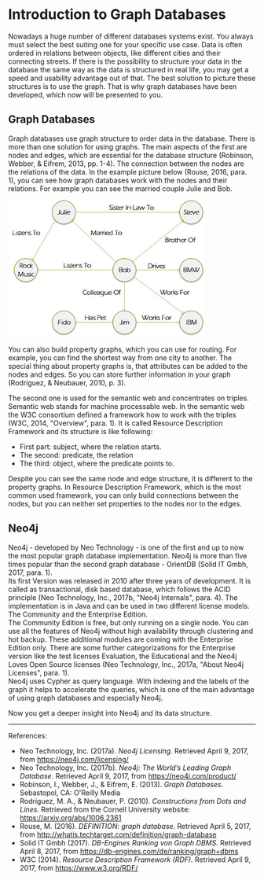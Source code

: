 # Introduction to Graph Databases

Nowadays a huge number of different databases systems exist. You always must select the best suiting one for your specific use case. Data is often ordered in relations between objects, like different cities and their connecting streets. 
If there is the possibility to structure your data in the database the same way as the data is structured in real life, you may get a speed and usability advantage out of that. The best solution to picture these structures is to use the graph. That is why graph databases have been developed, which now will be presented to you.

## Graph Databases

Graph databases use graph structure to order data in the database. There is more than one solution for using graphs. The main aspects of the first are nodes and edges, which are essential for the database structure (Robinson, Webber, & Eifrem, 2013, pp. 1-4).
The connection between the nodes are the relations of the data. In the example picture below (Rouse, 2016, para. 1), you can see how graph databases work with the nodes and their relations. For example you can see the married couple Julie and Bob.

[![ExampleGraph](/paper/images/IntroExampleGraph.JPG)](
http://whatis.techtarget.com/definition/graph-database)

You can also build property graphs, which you can use for routing. For example, you can find the shortest way from one city to another. The special thing about property graphs is, that attributes can be added to the nodes and edges. So you can store further information in your graph (Rodriguez, & Neubauer, 2010, p. 3).

The second one is used for the semantic web and concentrates on triples. Semantic web stands for machine processable web. In the semantic web the W3C consortium defined a framework how to work with the triples (W3C, 2014, "Overview", para. 1). It is called Resource Description Framework and its structure is like following:

- First part: subject, where the relation starts. 
- The second: predicate, the relation 
- The third: object, where the predicate points to. 

Despite you can see the same node and edge structure, it is different to the property graphs. In Resource Description Framework, which is the most common used framework, you can only build connections between the nodes, but you can neither set properties to the nodes nor to the edges.

## Neo4j

Neo4j - developed by Neo Technology - is one of the first and up to now the most popular graph database implementation. Neo4j is more than five times popular than the second graph database - OrientDB (Solid IT Gmbh, 2017, para. 1).<br>
Its first Version was released in 2010 after three years of development. It is called as transactional, disk based database, which follows the ACID principle (Neo Technology, Inc., 2017b, "Neo4j Internals", para. 4). The implementation is in Java and can be used in two different license models. The Community and the Enterprise Edition.<br>
The Community Edition is free, but only running on a single node. You can use all the features of Neo4j without high availability through clustering and hot backup. 
These additional modules are coming with the Enterprise Edition only. There are some further categorizations for the Enterprise version like the test licenses Evaluation, the Educational and the Neo4j Loves Open Source licenses (Neo Technology, Inc., 2017a, "About Neo4j Licenses", para. 1).<br>
Neo4j uses Cypher as query language. With indexing and the labels of the graph it helps to accelerate the queries, which is one of the main advantage of using graph databases and especially Neo4j.

Now you get a deeper insight into Neo4j and its data structure.

***
References:

- Neo Technology, Inc. (2017a). _Neo4j Licensing._ Retrieved April 9, 2017, from https://neo4j.com/licensing/
- Neo Technology, Inc. (2017b). _Neo4j: The World’s Leading Graph Database._ Retrieved April 9, 2017, from https://neo4j.com/product/
- Robinson, I., Webber, J., & Eifrem, E. (2013). _Graph Databases._ Sebastopol, CA: O'Reilly Media
- Rodriguez, M. A., & Neubauer, P. (2010). _Constructions from Dots and Lines._ Retrieved from the Cornell University website: https://arxiv.org/abs/1006.2361
- Rouse, M. (2016). _DEFINITION: graph database._ Retrieved April 5, 2017, from http://whatis.techtarget.com/definition/graph-database
- Solid IT Gmbh (2017). _DB-Engines Ranking von Graph DBMS._ Retrieved April 8, 2017, from https://db-engines.com/de/ranking/graph+dbms
- W3C (2014). _Resource Description Framework (RDF)._ Retrieved April 9, 2017, from https://www.w3.org/RDF/
